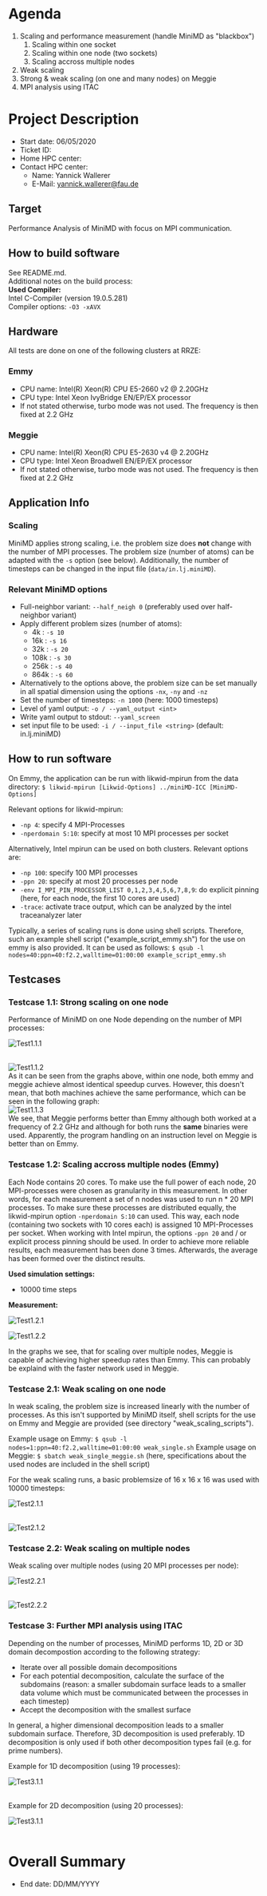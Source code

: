 <!-----------------------------------------------------------------------------
This document should be written based on the Github flavored markdown specs:
https://github.github.com/gfm/
It can be converted to html or pdf with pandoc:
pandoc -s -o logbook.html  -f gfm -t html logbook.md
pandoc test.txt -o test.pdf
or with the kramdown converter:
kramdown --template document  -i GFM  -o html logbook.md

If checked in as part of a github project html is automatically generated if
using the github web interface.

Optional: Document how much time was spent. A simple python command line tool
for time tracking is [Watson](http://tailordev.github.io/Watson/).
------------------------------------------------------------------------------>

<!-----------------------------------------------------------------------------
The Agenda section is a scratchpad area for planning and Todo list
------------------------------------------------------------------------------>
# Agenda
1. Scaling and performance measurement (handle MiniMD as "blackbox")
   1. Scaling within one socket
   2. Scaling within one node (two sockets)
   3. Scaling accross multiple nodes
2. Weak scaling
3. Strong & weak scaling (on one and many nodes) on Meggie
4. MPI analysis using ITAC
<!--
Example for referencing an image:

![Plot title](figures/example.png "ALT Text")
-->
<!-----------------------------------------------------------------------------
START BLOCK PREAMBLE -  Global information required in all steps: Add all
information required to build and benchmark the application. Should be extended
and maintained during the project.
------------------------------------------------------------------------------>
# Project Description

* Start date: 06/05/2020
* Ticket ID:
* Home HPC center:
* Contact HPC center:
   * Name: Yannick Wallerer
   * E-Mail: yannick.wallerer@fau.de

<!-----------------------------------------------------------------------------
Formulate a clear and specific performance target
------------------------------------------------------------------------------>
## Target
Performance Analysis of MiniMD with focus on MPI communication.


## How to build software
See README.md.  
Additional notes on the build process:  
**Used Compiler:**  
Intel C-Compiler (version 19.0.5.281)  
Compiler options: `-O3 -xAVX` 

## Hardware
All tests are done on one of the following clusters at RRZE:
### Emmy
* CPU name:	Intel(R) Xeon(R) CPU E5-2660 v2 @ 2.20GHz
* CPU type:	Intel Xeon IvyBridge EN/EP/EX processor
* If not stated otherwise, turbo mode was not used. The frequency is then fixed at 2.2 GHz
### Meggie
* CPU name:	Intel(R) Xeon(R) CPU E5-2630 v4 @ 2.20GHz
* CPU type:	Intel Xeon Broadwell EN/EP/EX processor
* If not stated otherwise, turbo mode was not used. The frequency is then fixed at 2.2 GHz

## Application Info

### Scaling
MiniMD applies strong scaling, i.e. the problem size does **not** change with the number of MPI processes. The problem size (number of atoms) can be adapted with the `-s` option (see below). Additionally, the number of timesteps can be changed in the input file (`data/in.lj.miniMD`).

### Relevant MiniMD options
* Full-neighbor variant: `--half_neigh 0` (preferably used over half-neighbor variant)
* Apply different problem sizes (number of atoms):
   * 4k   : `-s 10`
   * 16k  : `-s 16`
   * 32k  : `-s 20`
   * 108k : `-s 30`
   * 256k : `-s 40`
   * 864k : `-s 60`
* Alternatively to the options above, the problem size can be set manually in all spatial dimension using the options `-nx`, `-ny` and `-nz`
* Set the number of timesteps: `-n 1000` (here: 1000 timesteps)
* Level of yaml output: `-o / --yaml_output <int>`
* Write yaml output to stdout: `--yaml_screen`
* set input file to be used: `-i / --input_file <string>` (default: in.lj.miniMD)



## How to run software
On Emmy, the application can be run with likwid-mpirun from the data directory:
`$ likwid-mpirun [Likwid-Options] ../miniMD-ICC [MiniMD-Options]`

Relevant options for likwid-mpirun:
* `-np 4`: specify 4 MPI-Processes
* `-nperdomain S:10`: specify at most 10 MPI processes per socket

Alternatively, Intel mpirun can be used on both clusters. Relevant options are:
* `-np 100`: specify 100 MPI processes
* `-ppn 20`: specify at most 20 processes per node
* `-env I_MPI_PIN_PROCESSOR_LIST 0,1,2,3,4,5,6,7,8,9`: do explicit pinning (here, for each node, the first 10 cores are used)
* `-trace`: activate trace output, which can be analyzed by the intel traceanalyzer later

Typically, a series of scaling runs is done using shell scripts. Therefore, such an example shell script ("example_script_emmy.sh") for the use on emmy is also provided. It can be used as follows:
`$ qsub -l nodes=40:ppn=40:f2.2,walltime=01:00:00 example_script_emmy.sh`

<!-----------------------------------------------------------------------------
Test Documentation:
------------------------------------------------------------------------------>

## Testcases
### Testcase 1.1: Strong scaling on one node
Performance of MiniMD on one Node depending on the number of MPI processes:

![Test1.1.1](images/testcase_1_1_strong_single/speedup_strong_single.png?raw=true "Test1.1.1")  
<br/>

![Test1.1.2](images/testcase_1_1_strong_single/par_eff_strong_single.png?raw=true "Test1.1.2")
<br/>
As it can be seen from the graphs above, within one node, both emmy and meggie achieve almost identical speedup curves. However, this doesn't mean, that both machines achieve the same performance, which can be seen in the following graph:
<br/>
![Test1.1.3](images/testcase_1_1_strong_single/performance_strong_single.png?raw=true "Test1.1.3")
<br/>
We see, that Meggie performs better than Emmy although both worked at a frequency of 2.2 GHz and although for both runs the **same** binaries were used. Apparently, the program handling on an instruction level on Meggie is better than on Emmy. 

### Testcase 1.2: Scaling accross multiple nodes (Emmy)
 Each Node contains 20 cores. To make use the full power of each node, 20 MPI-processes were chosen as granularity in this measurement. In other words, for each measurement a set of n nodes was used to run n * 20 MPI processes. To make sure these processes are distributed equally, the likwid-mpirun option `-nperdomain S:10` can used. This way, each node (containing two sockets with 10 cores each) is assigned 10 MPI-Processes per socket. When working with Intel mpirun, the options `-ppn 20` and / or explicit process pinning should be used. 
In order to achieve more reliable results, each measurement has been done 3 times. Afterwards, the average has been formed over the distinct results.

**Used simulation settings:**  
* 10000  time steps

**Measurement:**

![Test1.2.1](images/testcase_1_2_strong_multi/comp_strong_multi.png?raw=true "Test1.2.1")
<br/>

![Test1.2.2](images/testcase_1_2_strong_multi/comp_strong_multi_par_eff.png?raw=true "Test1.2.2")
<br/>

In the graphs we see, that for scaling over multiple nodes, Meggie is capable of achieving higher speedup rates than Emmy. This can probably be explaind with the faster network used in Meggie.

### Testcase 2.1: Weak scaling on one node
In weak scaling, the problem size is increased linearly with the number of processes. As this isn't supported by MiniMD itself, shell scripts for the use on Emmy and Meggie are provided (see directory "weak_scaling_scripts").

Example usage on Emmy: `$ qsub -l nodes=1:ppn=40:f2.2,walltime=01:00:00 weak_single.sh` 
Example usage on Meggie: `$ sbatch weak_single_meggie.sh` (here, specifications about the used nodes are included in the shell script)

For the weak scaling runs, a basic problemsize of 16 x 16 x 16 was used with 10000 timesteps:

![Test2.1.1](images/testcase_2_1_weak_single/weak_single.png?raw=true "Test2.1.1")  
<br/>

![Test2.1.2](images/testcase_2_1_weak_single/weak_single_thread.png?raw=true "Test2.1.2")

### Testcase 2.2: Weak scaling on multiple nodes

Weak scaling over multiple nodes (using 20 MPI processes per node):

![Test2.2.1](images/testcase_2_2_weak_multi/weak_multi.png?raw=true "Test2.2.1")  
<br/>

![Test2.2.2](images/testcase_2_2_weak_multi/weak_multi_thread.png?raw=true "Test2.2.2")

### Testcase 3: Further MPI analysis using ITAC
Depending on the number of processes, MiniMD performs 1D, 2D or 3D domain decompostion according to the following strategy:
* Iterate over all possible domain decompositions
* For each potential decomposition, calculate the surface of the subdomains (reason: a smaller subdomain surface leads to a smaller data volume which must be communicated between the processes in each timestep)
* Accept the decomposition with the smallest surface

In general, a higher dimensional decomposition leads to a smaller subdomain surface. Therefore, 3D decomposition is used preferably. 1D decomposition is only used if both other decomposition types fail (e.g. for prime numbers).  

Example for 1D decomposition (using 19 processes):

![Test3.1.1](images/testcase_3_itac/plot_message_19proc_4k.png?raw=true "Test3.1.1")  
<br/>

Example for 2D decomposition (using 20 processes): 

![Test3.1.1](images/testcase_3_itac/plot_message_20proc_4k.png?raw=true "Test3.1.1")  
<br/>



<!--
## Effort

* Time spent:
-->

<!-----------------------------------------------------------------------------
END BLOCK ANALYST
------------------------------------------------------------------------------>

<!-----------------------------------------------------------------------------
START BLOCK SUMMARY - This block is only required if multiple analysts worked
on the project.
------------------------------------------------------------------------------>
# Overall Summary

* End date: DD/MM/YYYY

<!--
## Total Effort

* Total time spent:
* Estimated core hours saved:
-->
<!-----------------------------------------------------------------------------
END BLOCK SUMMARY
------------------------------------------------------------------------------>
